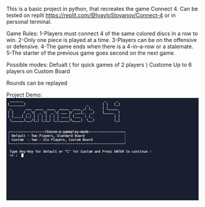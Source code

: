 This is a basic project in python, that recreates the game Connect 4.
Can be tested on replit https://replit.com/@IvayloStoyanov/Connect-4 or in personal terminal.

Game Rules:
1-Players must connect 4 of the same colored discs in a row to win.
2-Only one piece is played at a time.
3-Players can be on the offensive or defensive.
4-The game ends when there is a 4-in-a-row or a stalemate.
5-The starter of the previous game goes second on the next game.

Possible modes:
Defualt ( for quick games of 2 players )
Custome  Up to 6 players on Custom Board

Rounds can be replayed


Project Demo:
![](demo.gif)
